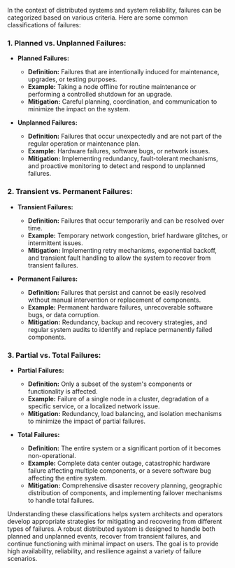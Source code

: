 In the context of distributed systems and system reliability, failures can be categorized based on various criteria. Here are some common classifications of failures:

### 1. **Planned vs. Unplanned Failures:**

- **Planned Failures:**
  - **Definition:** Failures that are intentionally induced for maintenance, upgrades, or testing purposes.
  - **Example:** Taking a node offline for routine maintenance or performing a controlled shutdown for an upgrade.
  - **Mitigation:** Careful planning, coordination, and communication to minimize the impact on the system.

- **Unplanned Failures:**
  - **Definition:** Failures that occur unexpectedly and are not part of the regular operation or maintenance plan.
  - **Example:** Hardware failures, software bugs, or network issues.
  - **Mitigation:** Implementing redundancy, fault-tolerant mechanisms, and proactive monitoring to detect and respond to unplanned failures.

### 2. **Transient vs. Permanent Failures:**

- **Transient Failures:**
  - **Definition:** Failures that occur temporarily and can be resolved over time.
  - **Example:** Temporary network congestion, brief hardware glitches, or intermittent issues.
  - **Mitigation:** Implementing retry mechanisms, exponential backoff, and transient fault handling to allow the system to recover from transient failures.

- **Permanent Failures:**
  - **Definition:** Failures that persist and cannot be easily resolved without manual intervention or replacement of components.
  - **Example:** Permanent hardware failures, unrecoverable software bugs, or data corruption.
  - **Mitigation:** Redundancy, backup and recovery strategies, and regular system audits to identify and replace permanently failed components.

### 3. **Partial vs. Total Failures:**

- **Partial Failures:**
  - **Definition:** Only a subset of the system's components or functionality is affected.
  - **Example:** Failure of a single node in a cluster, degradation of a specific service, or a localized network issue.
  - **Mitigation:** Redundancy, load balancing, and isolation mechanisms to minimize the impact of partial failures.

- **Total Failures:**
  - **Definition:** The entire system or a significant portion of it becomes non-operational.
  - **Example:** Complete data center outage, catastrophic hardware failure affecting multiple components, or a severe software bug affecting the entire system.
  - **Mitigation:** Comprehensive disaster recovery planning, geographic distribution of components, and implementing failover mechanisms to handle total failures.

Understanding these classifications helps system architects and operators develop appropriate strategies for mitigating and recovering from different types of failures. A robust distributed system is designed to handle both planned and unplanned events, recover from transient failures, and continue functioning with minimal impact on users. The goal is to provide high availability, reliability, and resilience against a variety of failure scenarios.
